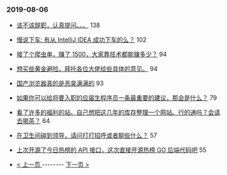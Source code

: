 ### 2019-08-06 
- [该不该辞职，认真提问。。。](https://www.v2ex.com/t/589400) 138
- [慢说下车: 有从 IntelliJ IDEA 成功下车的么？](https://www.v2ex.com/t/589371) 102
- [接了个爬虫单，赚了 1500，大家靠技术都能赚多少？](https://www.v2ex.com/t/589370) 94
- [想买些黄金避险，拜托各位大佬给些具体的意见。](https://www.v2ex.com/t/589434) 94
- [国产浏览器真的是恶臭满满的](https://www.v2ex.com/t/589380) 93
- [如果你可以给将要入职的应届生程序员一条最重要的建议，那会是什么？](https://www.v2ex.com/t/589440) 79
- [看了许多的福利的站。自己想把这几年的库存整理一个网站。行的通吗？会请去喝茶？](https://www.v2ex.com/t/589490) 64
- [在卫生间碰到领导，请问打打招呼或者聊些什么？](https://www.v2ex.com/t/589577) 57
- [上次开源了今日热榜的 API 接口，这次直接开源热榜 GO 后端代码吧](https://www.v2ex.com/t/589420) 55 

- [ < 上一页 ](https://github.com/able8/v2ex-hot-record/blob/master/2019-08-05.md) -------- [ 下一页 > ](https://github.com/able8/v2ex-hot-record/blob/master/2019-08-07.md)